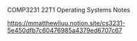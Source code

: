 COMP3231 22T1 Operating Systems Notes

https://mmatthewliuu.notion.site/cs3231-5e450dfb7c60476985a4379ed6707c67
